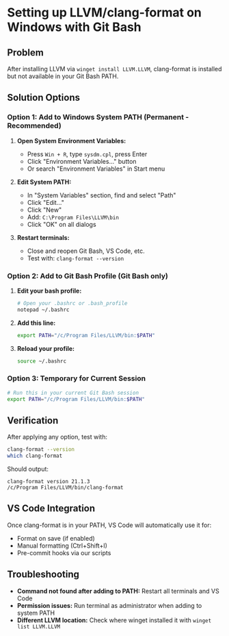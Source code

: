 # Setting up LLVM/clang-format on Windows with Git Bash

## Problem

After installing LLVM via `winget install LLVM.LLVM`, clang-format is installed but not available in your Git Bash PATH.

## Solution Options

### Option 1: Add to Windows System PATH (Permanent - Recommended)

1. **Open System Environment Variables:**
   - Press `Win + R`, type `sysdm.cpl`, press Enter
   - Click "Environment Variables..." button
   - Or search "Environment Variables" in Start menu

2. **Edit System PATH:**
   - In "System Variables" section, find and select "Path"
   - Click "Edit..."
   - Click "New"
   - Add: `C:\Program Files\LLVM\bin`
   - Click "OK" on all dialogs

3. **Restart terminals:**
   - Close and reopen Git Bash, VS Code, etc.
   - Test with: `clang-format --version`

### Option 2: Add to Git Bash Profile (Git Bash only)

1. **Edit your bash profile:**

   ```bash
   # Open your .bashrc or .bash_profile
   notepad ~/.bashrc
   ```

2. **Add this line:**

   ```bash
   export PATH="/c/Program Files/LLVM/bin:$PATH"
   ```

3. **Reload your profile:**

   ```bash
   source ~/.bashrc
   ```

### Option 3: Temporary for Current Session

```bash
# Run this in your current Git Bash session
export PATH="/c/Program Files/LLVM/bin:$PATH"
```

## Verification

After applying any option, test with:

```bash
clang-format --version
which clang-format
```

Should output:

```text
clang-format version 21.1.3
/c/Program Files/LLVM/bin/clang-format
```

## VS Code Integration

Once clang-format is in your PATH, VS Code will automatically use it for:

- Format on save (if enabled)
- Manual formatting (Ctrl+Shift+I)
- Pre-commit hooks via our scripts

## Troubleshooting

- **Command not found after adding to PATH:** Restart all terminals and VS Code
- **Permission issues:** Run terminal as administrator when adding to system PATH
- **Different LLVM location:** Check where winget installed it with `winget list LLVM.LLVM`
